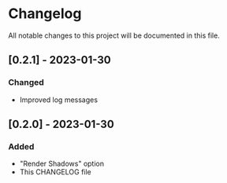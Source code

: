 # Changelog

All notable changes to this project will be documented in this file.

## [0.2.1] - 2023-01-30

### Changed

- Improved log messages

## [0.2.0] - 2023-01-30

### Added

- "Render Shadows" option
- This CHANGELOG file